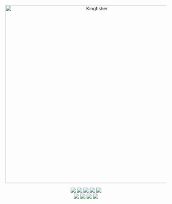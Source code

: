 <p align="center">
<img src="https://user-images.githubusercontent.com/60428924/167528885-6f53e4d7-a029-4d78-977d-1484006e4a63.png" alt="Kingfisher" title="Kingfisher" width="557"/>
</p>

<p align="center">
<img src="https://img.shields.io/github/workflow/status/fabian4/kavicat/platform%20test">
<img src="https://img.shields.io/github/languages/code-size/fabian4/kavicat">
<img src="https://img.shields.io/github/repo-size/fabian4/kavicat">
<img src="https://img.shields.io/github/license/fabian4/kavicat">
<a href="https://github.com/fabian4"><img src="https://img.shields.io/badge/Author-fabian4-orange?logo=Dark%20Reader"></a>
<br />
<img src="https://img.shields.io/github/downloads/fabian4/kavicat/total">
<img src="https://img.shields.io/github/go-mod/go-version/fabian4/kavicat">
<img src="https://img.shields.io/github/v/release/fabian4/kavicat">
<img src="https://img.shields.io/github/release-date/fabian4/kavicat">
</p>
